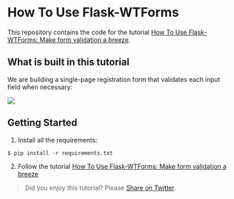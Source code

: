 # How To Use Flask-WTForms

This repository contains the code for the tutorial [How To Use Flask-WTForms: Make form validation a breeze](https://medium.com/better-programming/how-to-use-flask-wtforms-faab71d5a034).

## What is built in this tutorial

We are building a single-page registration form that validates each input field when necessary:

<img src="https://miro.medium.com/max/1098/1*Fas3zJ2l9jt5G3clZOgxnA.png">

## Getting Started

1. Install all the requirements:
```
$ pip install -r requirements.txt
```
2. Follow the tutorial [How To Use Flask-WTForms: Make form validation a breeze](https://medium.com/better-programming/how-to-use-flask-wtforms-faab71d5a034)

> Did you enjoy this tutorial? Please [Share on Twitter](https://twitter.com/intent/tweet?text=Check%20out%20How%20To%20Use%20Flask-WTForms%21%20https%3A%2F%2Fgithub.com%2FNeo-Hao%2Fwtf-registration-form%20%23webdev%0A).
